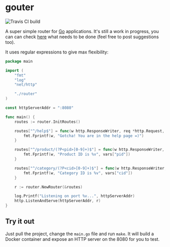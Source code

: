 
# gouter

![Travis CI build](https://travis-ci.org/fracasula/gouter.svg?branch=master)

A super simple router for [Go](https://golang.org/) applications.
It's still a work in progress, you can can check [here](https://github.com/fracasula/gouter/issues/2)
what needs to be done (feel free to post suggestions too).

It uses regular expressions to give max flexibility:

```go
package main

import (
	"fmt"
	"log"
	"net/http"

	"./router"
)

const httpServerAddr = ":8080"

func main() {
	routes := router.InitRoutes()

	routes["^/help$"] = func(w http.ResponseWriter, req *http.Request, vars map[string]string) {
		fmt.Fprintf(w, "Gotcha! You are in the help page =)")
	}

	routes["^/product/(?P<pid>[0-9]+)$"] = func(w http.ResponseWriter, req *http.Request, vars map[string]string) {
		fmt.Fprintf(w, "Product ID is %v", vars["pid"])
	}

	routes["^/category/(?P<cid>[0-9]+)$"] = func(w http.ResponseWriter, req *http.Request, vars map[string]string) {
		fmt.Fprintf(w, "Category ID is %v", vars["cid"])
	}

	r := router.NewRouter(&routes)

	log.Printf("Listening on port %v...", httpServerAddr)
	http.ListenAndServe(httpServerAddr, r)
}
```

## Try it out

Just pull the project, change the `main.go` file and run `make`.
It will build a Docker container and expose an HTTP server on the 8080 for you to test.
